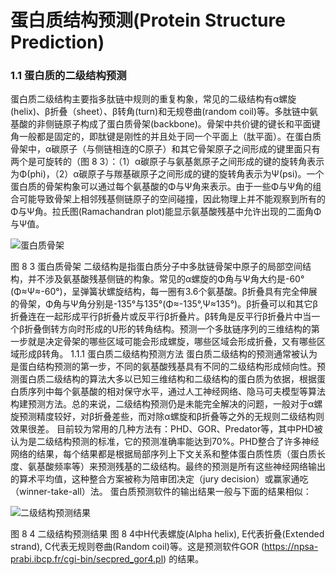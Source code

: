 # 蛋白质结构预测(Protein Structure Prediction)



### 1.1 蛋白质的二级结构预测
蛋白质二级结构主要指多肽链中规则的重复构象，常见的二级结构有α螺旋(helix)、β折叠（sheet）、β转角(turn)和无规卷曲(random coil)等。多肽链中氨基酸的非侧链原子构成了蛋白质骨架(backbone)。骨架中共价键的键长和平面键角一般都是固定的，即肽键是刚性的并且处于同一个平面上（肽平面）。在蛋白质骨架中，α碳原子（与侧链相连的C原子）和其它骨架原子之间形成的键里面只有两个是可旋转的（图 8 3）：（1）α碳原子与氨基氮原子之间形成的键的旋转角表示为Φ(phi)，（2）α碳原子与羰基碳原子之间形成的键的旋转角表示为Ψ(psi)。一个蛋白质的骨架构象可以通过每个氨基酸的Φ与Ψ角来表示。由于一些Φ与Ψ角的组合可能导致骨架上相邻残基侧链原子的空间碰撞，因此物理上并不能观察到所有的Φ与Ψ角。拉氏图(Ramachandran plot)能显示氨基酸残基中允许出现的二面角Φ与Ψ值。

![蛋白质骨架](http://www.ligene.cn/images/book/fig8-3.jpg)

图 8 3 蛋白质骨架
二级结构是指蛋白质分子中多肽链骨架中原子的局部空间结构，并不涉及氨基酸残基侧链的构象。常见的α螺旋的Φ角与Ψ角大约是-60°(Φ≈Ψ≈-60°)，呈弹簧状螺旋结构，每一圈有3.6个氨基酸。β折叠具有完全伸展的骨架，Φ角与Ψ角分别是-135°与135°(Φ≈-135°,Ψ≈135°)。β折叠可以和其它β折叠连在一起形成平行β折叠片或反平行β折叠片。β转角是反平行β折叠片中当一个β折叠倒转方向时形成的U形的转角结构。预测一个多肽链序列的三维结构的第一步就是决定骨架的哪些区域可能会形成螺旋，哪些区域会形成折叠，又有哪些区域形成β转角。
1.1.1 蛋白质二级结构预测方法
蛋白质二级结构的预测通常被认为是蛋白结构预测的第一步，不同的氨基酸残基具有不同的二级结构形成倾向性。预测蛋白质二级结构的算法大多以已知三维结构和二级结构的蛋白质为依据，根据蛋白质序列中每个氨基酸的相对保守水平，通过人工神经网络、隐马可夫模型等算法构建预测方法。总的来说，二级结构预测仍是未能完全解决的问题，一般对于α螺旋预测精度较好，对β折叠差些，而对除α螺旋和β折叠等之外的无规则二级结构则效果很差。
目前较为常用的几种方法有：PHD、GOR、Predator等，其中PHD被认为是二级结构预测的标准，它的预测准确率能达到70%。PHD整合了许多神经网络的结果，每个结果都是根据局部序列上下文关系和整体蛋白质性质（蛋白质长度、氨基酸频率等）来预测残基的二级结构。最终的预测是所有这些神经网络输出的算术平均值，这种整合方案被称为陪审团决定（jury decision）或赢家通吃（winner-take-all）法。
蛋白质预测软件的输出结果一般与下面的结果相似： 

![二级结构预测结果](http://www.ligene.cn/images/book/fig8-4.png)

图 8 4 二级结构预测结果
图 8 4中H代表螺旋(Alpha helix), E代表折叠(Extended strand), C代表无规则卷曲(Random coil)等。这是预测软件GOR (https://npsa-prabi.ibcp.fr/cgi-bin/secpred_gor4.pl) 的结果。

